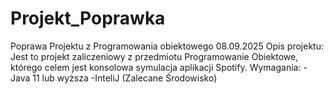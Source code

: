 # Projekt_Poprawka
Poprawa Projektu z Programowania obiektowego 08.09.2025
Opis projektu: Jest to projekt zaliczeniowy z przedmiotu Programowanie Obiektowe, którego celem jest konsolowa symulacja aplikacji Spotify.
Wymagania:
-Java 11 lub wyższa
-InteliJ (Zalecane Środowisko)

